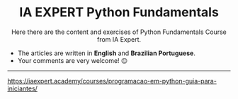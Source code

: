 <h1 align="center">
    IA EXPERT Python Fundamentals
</h1>
<p align="center">
Here there are the content and exercises of Python Fundamentals Course from IA Expert.
</p>

- The articles are written in **English** and **Brazilian Portuguese**.
- Your comments are very welcome! :wink:

---
https://iaexpert.academy/courses/programacao-em-python-guia-para-iniciantes/

